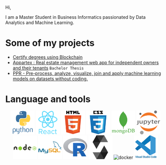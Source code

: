 Hi,

I am a Master Student in Business Informatics passionated by Data Analytics and Machine Learning. 

# Some of my projects #
- [Certify degrees using Blockchain](https://github.com/KesThav/UniCertify)  
- [Appartex : Real estate management web app for independent owners and their tenants](https://github.com/KesThav/Appartex) `Bachelor Thesis`  
- [PPR - Pre-process, analyze, visualize, join and apply machine learning models on datasets without coding.](https://github.com/KesThav/pre_process_R)

# Language and tools #
<p align="center">
<img src="https://raw.githubusercontent.com/devicons/devicon/9f4f5cdb393299a81125eb5127929ea7bfe42889/icons/python/python-original-wordmark.svg" alt="Python" height="75" > 
<img src="https://raw.githubusercontent.com/devicons/devicon/9f4f5cdb393299a81125eb5127929ea7bfe42889/icons/react/react-original-wordmark.svg" alt="ReactJS" height="75">
<img src="https://raw.githubusercontent.com/devicons/devicon/9f4f5cdb393299a81125eb5127929ea7bfe42889/icons/html5/html5-original-wordmark.svg" alt="HTML5" height="75">
<img src="https://raw.githubusercontent.com/devicons/devicon/9f4f5cdb393299a81125eb5127929ea7bfe42889/icons/css3/css3-original-wordmark.svg" alt="CSS3" height="75">
<img src="https://raw.githubusercontent.com/devicons/devicon/9f4f5cdb393299a81125eb5127929ea7bfe42889/icons/mongodb/mongodb-plain-wordmark.svg" alt="MongoDB" height="75">
<img src="https://raw.githubusercontent.com/devicons/devicon/9f4f5cdb393299a81125eb5127929ea7bfe42889/icons/jupyter/jupyter-original-wordmark.svg" alt="MongoDB" height="75">
<img src="https://raw.githubusercontent.com/devicons/devicon/9f4f5cdb393299a81125eb5127929ea7bfe42889/icons/nodejs/nodejs-original-wordmark.svg" alt="NodeJS" height="75">
<img src="https://raw.githubusercontent.com/devicons/devicon/9f4f5cdb393299a81125eb5127929ea7bfe42889/icons/mysql/mysql-original-wordmark.svg" alt="MySQL" height="75">
<img src="https://raw.githubusercontent.com/devicons/devicon/9f4f5cdb393299a81125eb5127929ea7bfe42889/icons/r/r-original.svg" alt="R" height="75">
<img src="https://raw.githubusercontent.com/devicons/devicon/1119b9f84c0290e0f0b38982099a2bd027a48bf1/icons/solidity/solidity-original.svg" alt="solidity" height="75">
<img src="https://raw.githubusercontent.com/KesThav/devicon/1119b9f84c0290e0f0b38982099a2bd027a48bf1/icons/docker/docker-original.svg" alt="docker" height="75">
<img src="https://raw.githubusercontent.com/devicons/devicon/9f4f5cdb393299a81125eb5127929ea7bfe42889/icons/vscode/vscode-original-wordmark.svg" alt="VSCode" height="75">
</p>
